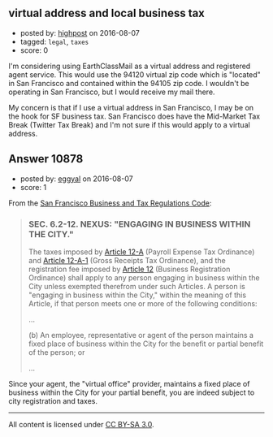 ## virtual address and local business tax

- posted by: [highpost](https://stackexchange.com/users/2212244/highpost) on 2016-08-07
- tagged: `legal`, `taxes`
- score: 0

I'm considering using EarthClassMail as a virtual address and registered agent service. This would use the 94120 virtual zip code which is "located" in San Francisco and contained within the 94105 zip code. I wouldn't be operating in San Francisco, but I would receive my mail there.

My concern is that if I use a virtual address in San Francisco, I may be on the hook for SF business tax. San Francisco does have the Mid-Market Tax Break (Twitter Tax Break) and I'm not sure if this would apply to a virtual address.


## Answer 10878

- posted by: [eggyal](https://stackexchange.com/users/310184/eggyal) on 2016-08-07
- score: 1

From the [San Francisco Business and Tax Regulations Code](http://library.amlegal.com/nxt/gateway.dll/California/business/article6commonadministrativeprovisions?f=templates$fn=altmain-nf.htm$q=[field%20folio-destination-name:%276.2-12%27]$x=Advanced#JD_6.2-12):

> ### SEC. 6.2-12.  NEXUS: "ENGAGING IN BUSINESS WITHIN THE CITY." ###
> 
> The taxes imposed by [Article 12-A](http://library.amlegal.com/nxt/gateway.dll?f=jumplink$jumplink_x=Advanced$jumplink_vpc=first$jumplink_xsl=querylink.xsl$jumplink_sel=title;path;content-type;home-title;item-bookmark$jumplink_d=california(business)$jumplink_q=[field%20folio-destination-name:%27Article%2012-A%27]$jumplink_md=target-id=JD_Article12-A) (Payroll Expense Tax Ordinance) and [Article 12-A-1](http://library.amlegal.com/nxt/gateway.dll?f=jumplink$jumplink_x=Advanced$jumplink_vpc=first$jumplink_xsl=querylink.xsl$jumplink_sel=title;path;content-type;home-title;item-bookmark$jumplink_d=california(business)$jumplink_q=[field%20folio-destination-name:%27Article%2012-A-1%27]$jumplink_md=target-id=JD_Article12-A-1) (Gross Receipts Tax Ordinance), and the registration fee imposed by [Article 12](http://library.amlegal.com/nxt/gateway.dll?f=jumplink$jumplink_x=Advanced$jumplink_vpc=first$jumplink_xsl=querylink.xsl$jumplink_sel=title;path;content-type;home-title;item-bookmark$jumplink_d=california(business)$jumplink_q=[field%20folio-destination-name:%27Article%2012%27]$jumplink_md=target-id=JD_Article12) (Business Registration Ordinance) shall apply to any person engaging in business within the City unless exempted therefrom under such Articles. A person is "engaging in business within the City," within the meaning of this Article, if that person meets one or more of the following conditions:
> 
> &hellip;
> 
>    (b)   An employee, representative or agent of the person maintains a fixed place of business within the City for the benefit or partial benefit of the person; or
> 
> &hellip;

Since your agent, the "virtual office" provider, maintains a fixed place of business within the City for your partial benefit, you are indeed subject to city registration and taxes.



---

All content is licensed under [CC BY-SA 3.0](https://creativecommons.org/licenses/by-sa/3.0/).
